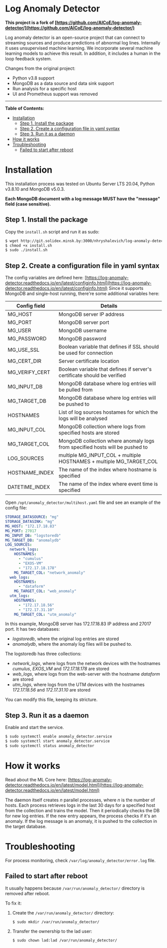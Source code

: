 
# Log Anomaly Detector

**This project is a fork of [https://github.com/AICoE/log-anomaly-detector/](https://github.com/AICoE/log-anomaly-detector/)**

Log anomaly detector is an open-source project that can connect to streaming sources and produce predictions of abnormal log lines. Internally it uses unsupervised machine learning. We incorporate several machine learning models to achieve this result. In addition, it includes a human in the loop feedback system.

Changes from the original project:
- Python v3.8 support
- MongoDB as a data source and  data sink support
- Run analysis for a specific host
- UI and Prometheus support was removed

---

**Table of Contents:**
- [Installation](#installation)
  * [Step 1. Install the package](#step-1-install-the-package)
  * [Step 2. Create a configuration file in yaml syntax](#step-2-create-a-configuration-file-in-yaml-syntax)
  * [Step 3. Run it as a daemon](#step-3-run-it-as-a-daemon)
- [How it works](#how-it-works)
- [Troubleshooting](#troubleshooting)
  * [Failed to start after reboot](#failed-to-start-after-reboot)


# Installation
This installation process was tested on Ubuntu Server LTS 20.04, Python v3.8.10 and MongoDB v5.0.3.

**Each MongoDB document with a log message MUST have the "message" field (case sensitive).**

## Step 1. Install the package

Copy the `install.sh` script and run it as sudo:
```bash
$ wget http://git.solidex.minsk.by:3000/nhryshalevich/log-anomaly-detector/raw/master/install.sh
$ chmod +x install.sh
$ sudo ./install.sh
```

## Step 2. Create a configuration file in yaml syntax
The config variables are defined here: [https://log-anomaly-detector.readthedocs.io/en/latest/configinfo.html](https://log-anomaly-detector.readthedocs.io/en/latest/configinfo.html)
Since it supports MongoDB and single-host running, there're some additional variables here:

<table>
  <thead>
    <tr>
      <th>Config field</th>
      <th>Details</th>
    </tr>
  </thead>
  <tbody>
  <tr>
    <td>MG_HOST</td>
    <td>MongoDB server IP address</td>
  </tr>
  <tr>
     <td>MG_PORT</td>
     <td>MongoDB server port</td>
  </tr>
  <tr>
     <td>MG_USER</td>
     <td>MongoDB username</td>
  </tr>
  <tr>
     <td>MG_PASSWORD</td>
     <td>MongoDB password</td>
  </tr>
  <tr>
     <td>MG_USE_SSL</td>
     <td>Boolean variable that defines if SSL should be used for connection</td>
  </tr>
  <tr>
     <td>MG_CERT_DIR</td>
     <td>Server certificate location</td>
  </tr>
  <tr>
     <td>MG_VERIFY_CERT</td>
     <td>Boolean variable that defines if server's certificate should be verified</td>
  </tr>
  <tr>
     <td>MG_INPUT_DB</td>
     <td>MongoDB database where log entries will be pulled from</td>
  </tr>
  <tr>
     <td>MG_TARGET_DB</td>
     <td>MongoDB database where log entries will be pushed to</td>
  </tr>
  <tr>
     <td>HOSTNAMES</td>
     <td>List of log sources hostames for which the logs will be analysed</td>
  </tr>
  <tr>
     <td>MG_INPUT_COL</td>
     <td>MongoDB collection where logs from specified hosts are stored</td>
  </tr>
  <tr>
     <td>MG_TARGET_COL</td>
     <td>MongoDB collection where anomaly logs from specified hosts will be pushed to</td>
  </tr>
  <tr>
     <td>LOG_SOURCES</td>
     <td>multiple MG_INPUT_COL +  multiple HOSTNAMES + multiple MG_TARGET_COL</td>
  </tr>
  <tr>
     <td>HOSTNAME_INDEX</td>
     <td>The name of the index where hostname is specified</td>
  </tr>
  <tr>
     <td>DATETIME_INDEX</td>
     <td>The name of the index where event time is specified</td>
  </tr>
  </tbody>
</table>

Open `/opt/anomaly_detector/multihost.yaml` file and see an example of the config file:
```yaml
STORAGE_DATASOURCE: "mg"
STORAGE_DATASINK: "mg"
MG_HOST: "172.17.18.83"
MG_PORT: 27017
MG_INPUT_DB: "logstoredb"
MG_TARGET_DB: "anomalydb"
LOG_SOURCES:
  network_logs:
    HOSTNAMES:
      - "cumulus"
      - "EXOS-VM"
      - "172.17.18.178"
    MG_TARGET_COL: "network_anomaly"
  web_logs:
    HOSTNAMES:
      - "dataform"
    MG_TARGET_COL: "web_anomaly"
  utm_logs:
    HOSTNAMES:
      - "172.17.18.56"
      - "172.17.31.10"
    MG_TARGET_COL: "utm_anomaly"
```
In this example, MongoDB server has 172.17.18.83 IP address and 27017 port. It has two databases:
- *logstoredb*, where the original log entries are stored
- *anomalydb*, where the anomaly log files will be pushed to.

The logstoredb has three collections:
- *network_logs*, where logs from the network devices with the hostnames *cumulus*, *EXOS_VM* and *172.17.18.178* are stored
- *web_logs*, where logs from the web-server with the hostname *dataform* are stored
- *utm_logs*, where logs from the UTM devices with the hostnames *172.17.18.56* and *172.17.31.10* are stored

You can modify this file, keeping its stricture.

## Step 3. Run it as a daemon
Enable and start the service.
```bash
$ sudo systemctl enable anomaly_detector.service
$ sudo systemctl start anomaly_detector.service
$ sudo systemctl status anomaly_detector
```

# How it works

Read about the ML Core here: [https://log-anomaly-detector.readthedocs.io/en/latest/model.html](https://log-anomaly-detector.readthedocs.io/en/latest/model.html)

The daemon itself creates *n* parallel processes, where *n* is the number of hosts. Each process retrieves logs in the last 30 days for a specified host from the collection and trains the model. Then it periodically checks the DB for new log entries. If the new entry appears, the process checks if it's an anomaly. If the log message is an anomaly, it is pushed to the collection in the target database.

# Troubleshooting

For process monitoring, check `/var/log/anomaly_detector/error.log` file.
	
## Failed to start after reboot

It usually happens because `/var/run/anomaly_detector/` directory is removed after reboot.

To fix it:
1. Create the `/var/run/anomaly_detector/` directory:

	```bash
	$ sudo mkdir /var/run/anomaly_detector/
	```

2. Transfer the ownership to the lad user:

	```bash
	$ sudo chown lad:lad /var/run/anomaly_detector/
	```

